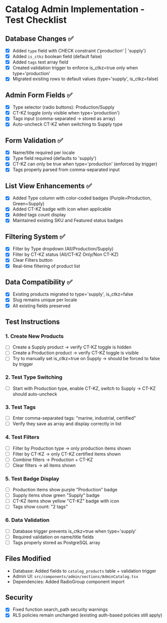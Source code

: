 # Catalog Admin Implementation - Test Checklist

## Database Changes ✅
- [x] Added `type` field with CHECK constraint ('production' | 'supply') 
- [x] Added `is_ctkz` boolean field (default false)
- [x] Added `tags` text array field
- [x] Created validation trigger to enforce is_ctkz=true only when type='production'
- [x] Migrated existing rows to default values (type='supply', is_ctkz=false)

## Admin Form Fields ✅
- [x] Type selector (radio buttons): Production/Supply
- [x] CT-KZ toggle (only visible when type='production')
- [x] Tags input (comma-separated → stored as array)
- [x] Auto-uncheck CT-KZ when switching to Supply type

## Form Validation ✅
- [x] Name/title required per locale
- [x] Type field required (defaults to 'supply')
- [x] CT-KZ can only be true when type='production' (enforced by trigger)
- [x] Tags properly parsed from comma-separated input

## List View Enhancements ✅
- [x] Added Type column with color-coded badges (Purple=Production, Green=Supply)
- [x] Added CT-KZ badge with icon when applicable
- [x] Added tags count display
- [x] Maintained existing SKU and Featured status badges

## Filtering System ✅
- [x] Filter by Type dropdown (All/Production/Supply)
- [x] Filter by CT-KZ status (All/CT-KZ Only/Non CT-KZ)
- [x] Clear Filters button
- [x] Real-time filtering of product list

## Data Compatibility ✅
- [x] Existing products migrated to type='supply', is_ctkz=false
- [x] Slug remains unique per locale
- [x] All existing fields preserved

## Test Instructions

### 1. Create New Products
- [ ] Create a Supply product → verify CT-KZ toggle is hidden
- [ ] Create a Production product → verify CT-KZ toggle is visible
- [ ] Try to manually set is_ctkz=true on Supply → should be forced to false by trigger

### 2. Test Type Switching
- [ ] Start with Production type, enable CT-KZ, switch to Supply → CT-KZ should auto-uncheck

### 3. Test Tags
- [ ] Enter comma-separated tags: "marine, industrial, certified"
- [ ] Verify they save as array and display correctly in list

### 4. Test Filters
- [ ] Filter by Production type → only production items shown
- [ ] Filter by CT-KZ → only CT-KZ certified items shown
- [ ] Combine filters → Production + CT-KZ
- [ ] Clear filters → all items shown

### 5. Test Badge Display
- [ ] Production items show purple "Production" badge
- [ ] Supply items show green "Supply" badge  
- [ ] CT-KZ items show yellow "CT-KZ" badge with icon
- [ ] Tags show count: "2 tags"

### 6. Data Validation
- [ ] Database trigger prevents is_ctkz=true when type='supply'
- [ ] Required validation on name/title fields
- [ ] Tags properly stored as PostgreSQL array

## Files Modified
- Database: Added fields to `catalog_products` table + validation trigger
- Admin UI: `src/components/admin/sections/AdminCatalog.tsx`
- Dependencies: Added RadioGroup component import

## Security
- [x] Fixed function search_path security warnings
- [x] RLS policies remain unchanged (existing auth-based policies still apply)